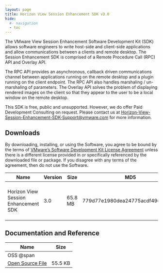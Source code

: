 ```yaml
---
layout: page
title: Horizon View Session Enhancement SDK v3.0
hide:
  #- navigation
  - toc
---
```


The VMware View Session Enhancement Software Development Kit (SDK) allows software engineers to write host-side and client-side applications and allow communications between a clients and remote desktop. The Session Enhancement SDK is comprised of a Remote Procedure Call (RPC) API and Overlay API.

The RPC API provides an asynchronous, callback driven communications channel between applications running on the remote desktop and a plugin running on the client endpoint. The RPC API also handles marshaling / un-marshaling of parameters. The Overlay API solves the problem of displaying rendered images on the client so that they appear to the user to be a local window on the remote desktop.

This SDK is free, public and unsupported. However, we do offer Paid Development Consulting on request. Please contact us at [Horizon-View-Session-Enhancement-SDK-Support@vmware.com](mailto:Horizon-View-Session-Enhancement-SDK-Support@vmware.com) for more information.

## Downloads

By downloading, installing, or using the Software, you agree to be bound by the terms of [VMware’s Software Development Kit License Agreement]() unless there is a different license provided in or specifically referenced by the downloaded file or package. If you disagree with any terms of the agreement, then do not use the Software.

| Name | Version | Size | MD5 |   |
| --- | --- | --- | --- | --- |
| Horizon View Session Enhancement SDK | 3.0 | 65.8 MB | 779d77e1980dea24775acdf49cc3080d | [Download](https://my.vmware.com/group/vmware/get-download?downloadGroup=VIEWSESSION_VDP_SERVICE_SDK30_NEW2) { .md-button .md-button--primary } |

## Documentation and Reference

| Name | Size |
| --- | --- |
| OSS @span |   |
| [Open Source File](https://my.vmware.com/group/vmware/get-download?downloadGroup=REMEXP_16Q1_SDK_30_OSS) | 55.5 KB |
